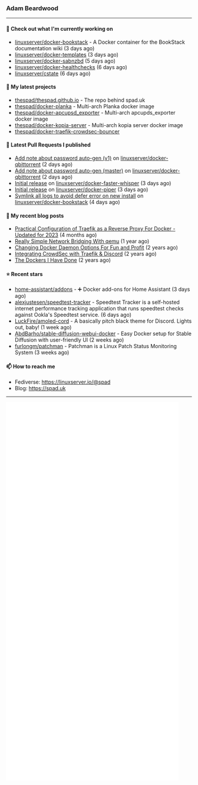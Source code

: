 ### Adam Beardwood
---
#### 👷 Check out what I'm currently working on

- [linuxserver/docker-bookstack](https://github.com/linuxserver/docker-bookstack) - A Docker container for the BookStack documentation wiki (3 days ago)
- [linuxserver/docker-templates](https://github.com/linuxserver/docker-templates) (3 days ago)
- [linuxserver/docker-sabnzbd](https://github.com/linuxserver/docker-sabnzbd) (5 days ago)
- [linuxserver/docker-healthchecks](https://github.com/linuxserver/docker-healthchecks) (6 days ago)
- [linuxserver/cstate](https://github.com/linuxserver/cstate) (6 days ago)

#### 🌱 My latest projects

- [thespad/thespad.github.io](https://github.com/thespad/thespad.github.io) - The repo behind spad.uk
- [thespad/docker-planka](https://github.com/thespad/docker-planka) - Multi-arch Planka docker image
- [thespad/docker-apcupsd_exporter](https://github.com/thespad/docker-apcupsd_exporter) - Multi-arch apcupds_exporter docker image
- [thespad/docker-kopia-server](https://github.com/thespad/docker-kopia-server) - Multi-arch kopia server docker image 
- [thespad/docker-traefik-crowdsec-bouncer](https://github.com/thespad/docker-traefik-crowdsec-bouncer)

#### 🔨 Latest Pull Requests I published

- [Add note about password auto-gen (v1)](https://github.com/linuxserver/docker-qbittorrent/pull/270) on [linuxserver/docker-qbittorrent](https://github.com/linuxserver/docker-qbittorrent) (2 days ago)
- [Add note about password auto-gen (master)](https://github.com/linuxserver/docker-qbittorrent/pull/269) on [linuxserver/docker-qbittorrent](https://github.com/linuxserver/docker-qbittorrent) (2 days ago)
- [Initial release](https://github.com/linuxserver/docker-faster-whisper/pull/1) on [linuxserver/docker-faster-whisper](https://github.com/linuxserver/docker-faster-whisper) (3 days ago)
- [Initial release](https://github.com/linuxserver/docker-piper/pull/1) on [linuxserver/docker-piper](https://github.com/linuxserver/docker-piper) (3 days ago)
- [Symlink all logs to avoid defer error on new install](https://github.com/linuxserver/docker-bookstack/pull/196) on [linuxserver/docker-bookstack](https://github.com/linuxserver/docker-bookstack) (4 days ago)

#### 📜 My recent blog posts

- [Practical Configuration of Traefik as a Reverse Proxy For Docker - Updated for 2023](https://www.spad.uk/posts/practical-configuration-of-traefik-as-a-reverse-proxy-for-docker-updated-for-2023/) (4 months ago)
- [Really Simple Network Bridging With qemu](https://www.spad.uk/posts/really-simple-network-bridging-with-qemu/) (1 year ago)
- [Changing Docker Daemon Options For Fun and Profit](https://www.spad.uk/posts/changing-docker-daemon-options-for-fun-and-profit/) (2 years ago)
- [Integrating CrowdSec with Traefik &amp; Discord](https://www.spad.uk/posts/integrating-crowdsec-with-traefik-discord/) (2 years ago)
- [The Dockers I Have Done](https://www.spad.uk/posts/the-dockers-i-have-done/) (2 years ago)

#### ⭐ Recent stars

- [home-assistant/addons](https://github.com/home-assistant/addons) - :heavy_plus_sign: Docker add-ons for Home Assistant (3 days ago)
- [alexjustesen/speedtest-tracker](https://github.com/alexjustesen/speedtest-tracker) - Speedtest Tracker is a self-hosted internet performance tracking application that runs speedtest checks against Ookla&#39;s Speedtest service. (6 days ago)
- [LuckFire/amoled-cord](https://github.com/LuckFire/amoled-cord) - A basically pitch black theme for Discord. Lights out, baby! (1 week ago)
- [AbdBarho/stable-diffusion-webui-docker](https://github.com/AbdBarho/stable-diffusion-webui-docker) - Easy Docker setup for Stable Diffusion with user-friendly UI (2 weeks ago)
- [furlongm/patchman](https://github.com/furlongm/patchman) - Patchman is a Linux Patch Status Monitoring System (3 weeks ago)

#### 📫 How to reach me
- Fediverse: https://linuxserver.io/@spad
- Blog: https://spad.uk
---
<img src="https://raw.githubusercontent.com/thespad/thespad/main/github-metrics.svg">
